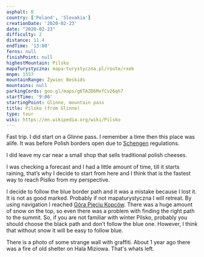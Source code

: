 ```yaml
---
asphalt: 0
country: ['Poland', 'Slovakia']
creationDate: '2020-02-23'
date: "2020-02-23"
difficulty: 2
distance: 11.4
endTime: '13:00'
ferns: null
finishPoint: null
highestMountain: Pilsko
mapaTurystyczna: mapa-turystyczna.pl/route/rxek
mnpm: 1557
mountainRange: Żywiec Beskids
mountains: null
parkingCords: goo.gl/maps/g6TAZD6MxfCv26qh7
startTime: '9:00'
startingPoint: Glinne, mountain pass
title: Pilsko (from Glinne)
type: tour
wiki: https://en.wikipedia.org/wiki/Pilsko
---
```


Fast trip. I did start on a Glinne pass. I remember a time then this place was alife. It was before Polish borders open due to [Schengen](https://en.wikipedia.org/wiki/Schengen_Area) regulations.

I did leave my car near a small shop that sells traditional polish cheeses.

I was checking a forecast and I had a little amount of time, till it starts raining, that’s why I decide to start from here and I think that is the fastest way to reach Pislko from my perspective.

I decide to follow the blue border path and it was a mistake because I lost it. It is not as good marked. Probably if not mapaturystyczna I will retreat. By using navigation I reached [Góra Pięciu Kopców](https://pl.wikipedia.org/wiki/G%C3%B3ra_Pi%C4%99ciu_Kopc%C3%B3w). There was a huge amount of snow on the top, so even there was a problem with finding the right path to the summit.
So, if you are not familiar with winter Pilsko, probably you should choose the black path and don’t follow the blue one. However, I think that without snow it will be easy to follow blue.

There is a photo of some strange wall with graffiti. About 1 year ago there was a fire of old shelter on Hala Miziowa. That's whats left.
